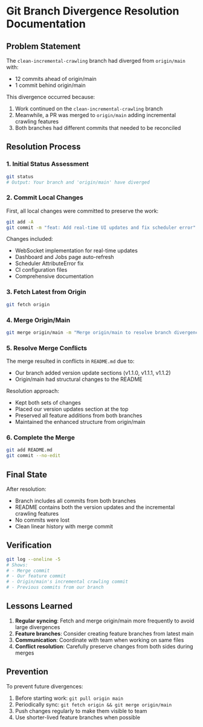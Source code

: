 # Git Branch Divergence Resolution Documentation

## Problem Statement
The `clean-incremental-crawling` branch had diverged from `origin/main` with:
- 12 commits ahead of origin/main
- 1 commit behind origin/main

This divergence occurred because:
1. Work continued on the `clean-incremental-crawling` branch
2. Meanwhile, a PR was merged to `origin/main` adding incremental crawling features
3. Both branches had different commits that needed to be reconciled

## Resolution Process

### 1. Initial Status Assessment
```bash
git status
# Output: Your branch and 'origin/main' have diverged
```

### 2. Commit Local Changes
First, all local changes were committed to preserve the work:
```bash
git add -A
git commit -m "feat: Add real-time UI updates and fix scheduler error"
```

Changes included:
- WebSocket implementation for real-time updates
- Dashboard and Jobs page auto-refresh
- Scheduler AttributeError fix
- CI configuration files
- Comprehensive documentation

### 3. Fetch Latest from Origin
```bash
git fetch origin
```

### 4. Merge Origin/Main
```bash
git merge origin/main -m "Merge origin/main to resolve branch divergence"
```

### 5. Resolve Merge Conflicts
The merge resulted in conflicts in `README.md` due to:
- Our branch added version update sections (v1.1.0, v1.1.1, v1.1.2)
- Origin/main had structural changes to the README

Resolution approach:
- Kept both sets of changes
- Placed our version updates section at the top
- Preserved all feature additions from both branches
- Maintained the enhanced structure from origin/main

### 6. Complete the Merge
```bash
git add README.md
git commit --no-edit
```

## Final State
After resolution:
- Branch includes all commits from both branches
- README contains both the version updates and the incremental crawling features
- No commits were lost
- Clean linear history with merge commit

## Verification
```bash
git log --oneline -5
# Shows:
# - Merge commit
# - Our feature commit
# - Origin/main's incremental crawling commit
# - Previous commits from our branch
```

## Lessons Learned
1. **Regular syncing**: Fetch and merge origin/main more frequently to avoid large divergences
2. **Feature branches**: Consider creating feature branches from latest main
3. **Communication**: Coordinate with team when working on same files
4. **Conflict resolution**: Carefully preserve changes from both sides during merges

## Prevention
To prevent future divergences:
1. Before starting work: `git pull origin main`
2. Periodically sync: `git fetch origin && git merge origin/main`
3. Push changes regularly to make them visible to team
4. Use shorter-lived feature branches when possible